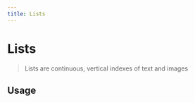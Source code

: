 ```yaml
---
title: Lists
---
```


# Lists

> Lists are continuous, vertical indexes of text and images

## Usage

<usage name="list"></usage>
